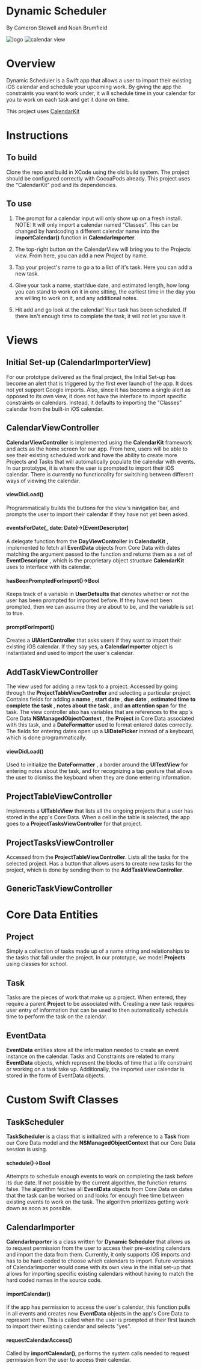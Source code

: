 # Dynamic Scheduler

By Cameron Stowell and Noah Brumfield

![logo](./readme_pics/logo.png)
![calendar view](./readme_pics/cview.PNG)


# Overview

Dynamic Scheduler is a Swift app that allows a user to import their existing iOS calendar and schedule your upcoming work. By giving the app the constraints you want to work under, it will schedule time in your calendar for you to work on each task and get it done on time. 

This project uses [CalendarKit](https://github.com/richardtop/CalendarKit)

# Instructions

## To build

Clone the repo and build in XCode using the old build system. The project should be configured correctly with CocoaPods already. This project uses the "CalendarKit" pod and its dependencies.

## To use

1. The prompt for a calendar input will only show up on a fresh install. NOTE: It will only import a calendar named "Classes". This can be changed by hardcoding a different calendar name into the **importCalendar()** function in **CalendarImporter**.

2. The top-right button on the CalendarView will bring you to the Projects view. From here, you can add a new Project by name.

3. Tap your project's name to go a to a list of it's task. Here you can add a new task.

4. Give your task a name, start/due date, and estimated length, how long you can stand to work on it in one sitting, the earliest time in the day you are willing to work on it, and any additional notes. 

5. Hit add and go look at the calendar! Your task has been scheduled. If there isn't enough time to complete the task, it will not let you save it. 

# Views

## Initial Set-up (CalendarImporterView)

For our prototype delivered as the final project, the Initial Set-up has become an alert that is triggered by the first ever launch of the app. It does not yet support Google imports. Also, since it has become a single alert as opposed to its own view, it does not have the interface to import specific constraints or calendars. Instead, it defaults to importing the &quot;Classes&quot; calendar from the built-in iOS calendar.

## CalendarViewController

**CalendarViewController** is implemented using the **CalendarKit** framework and acts as the home screen for our app. From here, users will be able to see their existing scheduled work and have the ability to create more Projects and Tasks that will automatically populate the calendar with events. In our prototype, it is where the user is prompted to import their iOS calendar. There is currently no functionality for switching between different ways of viewing the calendar.

#### viewDidLoad()

Programmatically builds the buttons for the view&#39;s navigation bar, and prompts the user to import their calendar if they have not yet been asked.

#### eventsForDate(\_ date: Date)->[EventDescriptor]

A delegate function from the **DayViewController** in **CalendarKit** , implemented to fetch all **EventData** objects from Core Data with dates matching the argument passed to the function and returns them as a set of **EventDescriptor** , which is the proprietary object structure **CalendarKit** uses to interface with its calendar.

#### hasBeenPromptedForImport()->Bool

Keeps track of a variable in **UserDefaults** that denotes whether or not the user has been prompted for imported before. If they have not been prompted, then we can assume they are about to be, and the variable is set to true.

#### promptForImport()

Creates a **UIAlertController** that asks users if they want to import their existing iOS calendar. If they say yes, a **CalendarImporter** object is instantiated and used to import the user&#39;s calendar.

## AddTaskViewController

The view used for adding a new task to a project. Accessed by going through the **ProjectTableViewController** and selecting a particular project. Contains fields for adding a **name** , **start date** , **due date** , **estimated time to complete the task** , **notes about the task** , and **an attention span** for the task. The view controller also has variables that are references to the app&#39;s Core Data **NSManagedObjectContext** , the **Project** in Core Data associated with this task, and a **DateFormatter** used to format entered dates correctly. The fields for entering dates open up a **UIDatePicker** instead of a keyboard, which is done programmatically.

#### viewDidLoad()

Used to initialize the **DateFormatter** , a border around the **UITextView** for entering notes about the task, and for recognizing a tap gesture that allows the user to dismiss the keyboard when they are done entering information.

## ProjectTableViewController

Implements a **UITableView** that lists all the ongoing projects that a user has stored in the app&#39;s Core Data. When a cell in the table is selected, the app goes to a **ProjectTasksViewController** for that project.



## ProjectTasksViewController

Accessed from the **ProjectTableViewController**. Lists all the tasks for the selected project. Has a button that allows users to create new tasks for the project, which is done by sending them to the **AddTaskViewController**.



## GenericTaskViewController

# Core Data Entities

## Project

Simply a collection of tasks made up of a name string and relationships to the tasks that fall under the project. In our prototype, we model **Projects** using classes for school.

## Task

Tasks are the pieces of work that make up a project. When entered, they require a parent **Project** to be associated with. Creating a new task requires user entry of information that can be used to then automatically schedule time to perform the task on the calendar.

## EventData

**EventData** entities store all the information needed to create an event instance on the calendar. Tasks and Constraints are related to many **EventData** objects, which represent the blocks of time that a life constraint or working on a task take up. Additionally, the imported user calendar is stored in the form of EventData objects.

# Custom Swift Classes



## TaskScheduler

**TaskScheduler** is a class that is initialized with a reference to a **Task** from our Core Data model and the **NSManagedObjectContext** that our Core Data session is using.

#### schedule()->Bool

Attempts to schedule enough events to work on completing the task before its due date. If not possible by the current algorithm, the function returns false. The algorithm fetches all **EventData** objects from Core Data on dates that the task can be worked on and looks for enough free time between existing events to work on the task. The algorithm prioritizes getting work down as soon as possible.

## CalendarImporter

**CalendarImporter** is a class written for **Dynamic Scheduler** that allows us to request permission from the user to access their pre-existing calendars and import the data from them. Currently, it only supports iOS imports and has to be hard-coded to choose which calendars to import. Future versions of CalendarImporter would come with its own view in the initial set-up that allows for importing specific existing calendars without having to match the hard coded names in the source code.

#### importCalendar()

If the app has permission to access the user&#39;s calendar, this function pulls in all events and creates new **EventData** objects in the app&#39;s Core Data to represent them. This is called when the user is prompted at their first launch to import their existing calendar and selects &quot;yes&quot;.

#### requestCalendarAccess()

Called by **importCalendar()**, performs the system calls needed to request permission from the user to access their calendar.

